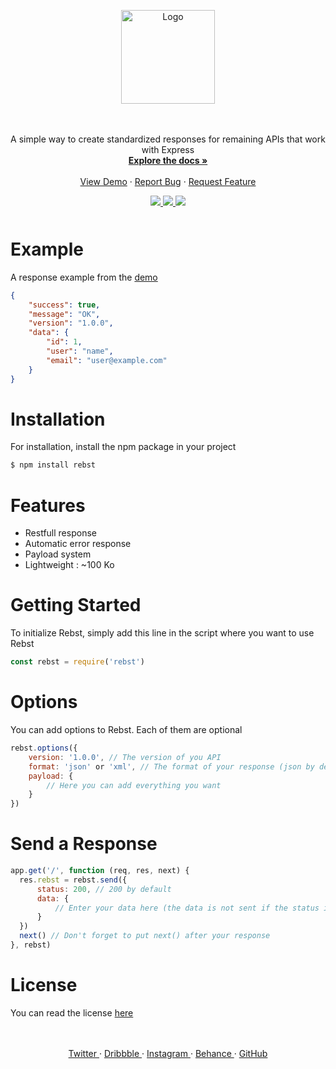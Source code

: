 <p align="center">
  <a href="https://github.com/Marius-brt/Rebst">
    <img src="https://i.ibb.co/zmPc37t/logo.png" alt="Logo" width="150">
  </a>

  <p align="center">
    <br />
    <br />
    A simple way to create standardized responses for remaining APIs that work with Express
    <br />
    <a href="#Installation"><strong>Explore the docs »</strong></a>
    <br />
    <br />
    <a href="https://github.com/Marius-brt/Rebst/blob/master/demo/index.js">View Demo</a>
    ·
    <a href="https://github.com/Marius-brt/Rebst/issues/1">Report Bug</a>
    ·
    <a href="https://github.com/Marius-brt/Rebst/issues/2">Request Feature</a>
  </p>
</p>

<p align="center" style="margin-bottom: 50px">
    <a href="https://www.npmjs.com/package/rebst">
        <img src="https://img.shields.io/npm/v/rebst.svg">
    </a>
    <a href="https://github.com/Marius-brt">
        <img src="https://img.shields.io/github/followers/Marius-brt.svg">
    </a>
    <a href="https://github.com/Marius-brt/Rebst">
        <img src="https://img.shields.io/github/stars/Marius-brt/rebst.svg">
    </a>
</p>

# Example
A response example from the [demo](https://github.com/Marius-brt/Rebst/blob/master/demo/index.js)

```json
{
    "success": true,
    "message": "OK",
    "version": "1.0.0",
    "data": {
        "id": 1,
        "user": "name",
        "email": "user@example.com"
    }
}
```

# Installation

For installation, install the npm package in your project
```bash
$ npm install rebst
```

# Features

* Restfull response
* Automatic error response
* Payload system
* Lightweight : ~100 Ko

# Getting Started
To initialize Rebst, simply add this line in the script where you want to use Rebst

```javascript
const rebst = require('rebst')
```


# Options

You can add options to Rebst. Each of them are optional

```javascript
rebst.options({
    version: '1.0.0', // The version of you API
    format: 'json' or 'xml', // The format of your response (json by default)
    payload: {
        // Here you can add everything you want
    }
})
```

# Send a Response

```javascript
app.get('/', function (req, res, next) {
  res.rebst = rebst.send({
      status: 200, // 200 by default
      data: { 
          // Enter your data here (the data is not sent if the status is not positive)
      }
  })
  next() // Don't forget to put next() after your response
}, rebst)
```


# License
You can read the license [here](https://github.com/Marius-brt/Rebst/blob/master/LICENSE)
<p align="center">
    <br/>
    <br/>
    <a href="https://twitter.com/mariusbrouty">
        Twitter
    </a>
    ·
    <a href="https://dribbble.com/MariusBrt">
        Dribbble
    </a>
    ·
    <a href="https://www.instagram.com/marius.brt/">
        Instagram
    </a>
    ·
    <a href="https://www.behance.net/mariusbrou0083">
        Behance
    </a>
    ·
    <a href="https://github.com/Marius-brt">
        GitHub
    </a>
</p>